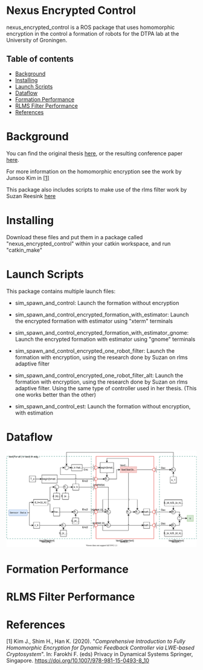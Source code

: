 # Nexus Encrypted Control
nexus_encrypted_control is a ROS package that uses homomorphic encryption in the control a formation of robots for the DTPA lab at the University of Groningen.

## Table of contents
<!--ts-->
  * [Background](#background)
  * [Installing](#installing)
  * [Launch Scripts](#launch_scripts)
  * [Dataflow](#dataflow)
  * [Formation Performance](#formation_performance)
  * [RLMS Filter Performance](#rlms_filter_performance)
  * [References](#references)
<!--te-->

# Background
You can find the original thesis [here](https://fse.studenttheses.ub.rug.nl/21680/), or the resulting conference paper [here](https://arxiv.org/abs/2104.07684#).

For more information on the homomorphic encryption see the work by Junsoo Kim in [[1]](#1)

This package also includes scripts to make use of the rlms filter work by Suzan Reesink [here](https://fse.studenttheses.ub.rug.nl/20984/) 

# Installing

Download these files and put them in a package called "nexus_encrypted_control" within your catkin workspace, and run "catkin_make"

# Launch Scripts

This package contains multiple launch files:

- sim_spawn_and_control: Launch the formation without encryption

- sim_spawn_and_control_encrypted_formation_with_estimator: Launch the encrypted formation with estimator using "xterm" terminals

- sim_spawn_and_control_encrypted_formation_with_estimator_gnome: Launch the encrypted formation with estimator using "gnome" terminals

- sim_spawn_and_control_encrypted_one_robot_filter: Launch the formation with encryption, using the research done by Suzan on rlms adaptive filter

- sim_spawn_and_control_encrypted_one_robot_filter_alt: Launch the formation with encryption, using the research done by Suzan on rlms adaptive filter. Using the same type of controller used in her thesis. (This one works better than the other)

- sim_spawn_and_control_est: Launch the formation without encryption, with estimation

# Dataflow

![alt text](Encryption_Dataflow.svg)

# Formation Performance

# RLMS Filter Performance

# References

<a id="1">[1]</a> 
Kim J., Shim H., Han K. (2020). 
"*Comprehensive Introduction to Fully Homomorphic Encryption for Dynamic Feedback Controller via LWE-based Cryptosystem*". 
In: Farokhi F. (eds) Privacy in Dynamical Systems Springer, Singapore. https://doi.org/10.1007/978-981-15-0493-8_10